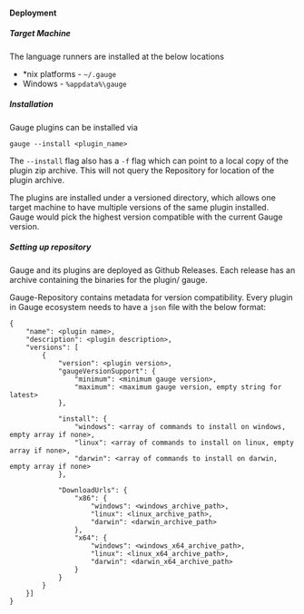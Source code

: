#### Deployment

##### Target Machine
The language runners are installed at the below locations
 - *nix platforms  - `~/.gauge`
 - Windows - `%appdata%\gauge`

##### Installation

Gauge plugins can be installed via

    gauge --install <plugin_name>

The `--install` flag also has a `-f` flag which can point to a local copy of the plugin zip archive. This will not query the Repository for location of the plugin archive.

The plugins are installed under a versioned directory, which allows one target machine to have multiple versions of the same plugin installed. Gauge would pick the highest version compatible with the current Gauge version.

##### Setting up repository

Gauge and its plugins are deployed as Github Releases. Each release has an archive containing the binaries for the plugin/ gauge.

Gauge-Repository contains metadata for version compatibility. Every plugin in Gauge ecosystem needs to have a `json` file with the below format:

```
{
    "name": <plugin name>,
    "description": <plugin description>,
    "versions": [
        {
            "version": <plugin version>,
            "gaugeVersionSupport": {
                "minimum": <minimum gauge version>,
                "maximum": <maximum gauge version, empty string for latest>
            },

            "install": {
                "windows": <array of commands to install on windows, empty array if none>,
                "linux": <array of commands to install on linux, empty array if none>,
                "darwin": <array of commands to install on darwin, empty array if none>
            },

            "DownloadUrls": {
                "x86": {
                    "windows": <windows_archive_path>,
                    "linux": <linux_archive_path>,
                    "darwin": <darwin_archive_path>
                },
                "x64": {
                    "windows": <windows_x64_archive_path>,
                    "linux": <linux_x64_archive_path>,
                    "darwin": <darwin_x64_archive_path>
                }
            }
        }
    }]
}
```
